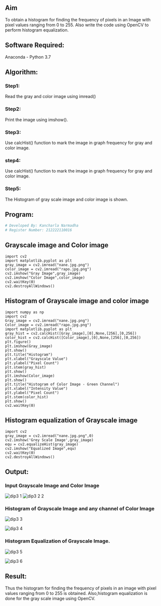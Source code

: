 
## Aim
To obtain a histogram for finding the frequency of pixels in an Image with pixel values ranging from 0 to 255. Also write the code using OpenCV to perform histogram equalization.

## Software Required:
Anaconda - Python 3.7

## Algorithm:
### Step1:
Read the gray and color image using imread()

### Step2:
Print the image using imshow().



### Step3:
Use calcHist() function to mark the image in graph frequency for gray and color image.

### step4:
Use calcHist() function to mark the image in graph frequency for gray and color image.

### Step5:
The Histogram of gray scale image and color image is shown.


## Program:
```python
# Developed By: Kancharla Narmadha
# Register Number: 212222110016
```
## Grayscale image and Color image
```
import cv2
import matplotlib.pyplot as plt
gray_image = cv2.imread("nane.jpg.png")
color_image = cv2.imread("rapo.jpg.png")
cv2.imshow("Gray Image",gray_image)
cv2.imshow("Color Image",color_image)
cv2.waitKey(0)
cv2.destroyAllWindows()
```
## Histogram of Grayscale image and color image
```
import numpy as np
import cv2
Gray_image = cv2.imread("nane.jpg.png")
Color_image = cv2.imread("rapo.jpg.png")
import matplotlib.pyplot as plt
gray_hist = cv2.calcHist([Gray_image],[0],None,[256],[0,256])
color_hist = cv2.calcHist([Color_image],[0],None,[256],[0,256])
plt.figure()
plt.imshow(Gray_image)
plt.show()
plt.title("Histogram")
plt.xlabel("Grayscale Value")
plt.ylabel("Pixel Count")
plt.stem(gray_hist)
plt.show()
plt.imshow(Color_image)
plt.show()
plt.title("Histogram of Color Image - Green Channel")
plt.xlabel("Intensity Value")
plt.ylabel("Pixel Count")
plt.stem(color_hist)
plt.show()
cv2.waitKey(0)
```
## Histogram equalization of Grayscale image
```
import cv2
gray_image = cv2.imread("nane.jpg.png",0)
cv2.imshow('Grey Scale Image',gray_image)
equ = cv2.equalizeHist(gray_image)
cv2.imshow("Equalized Image",equ)
cv2.waitKey(0)
cv2.destroyAllWindows()
```

## Output:
### Input Grayscale Image and Color Image

![dip3 1](https://github.com/kancharlaNarmadha/Histogram-of-an-images/assets/119559316/8b4ed710-f8f8-4d15-9665-b8197b4abb4d)
![dip3 2 2](https://github.com/kancharlaNarmadha/Histogram-of-an-images/assets/119559316/b8bb27d6-970c-49da-83ee-70aa8d00be49)

### Histogram of Grayscale Image and any channel of Color Image
![dip3 3](https://github.com/kancharlaNarmadha/Histogram-of-an-images/assets/119559316/e1d3eb28-b5e8-450d-9302-c853e1d751c7)

![dip3 4](https://github.com/kancharlaNarmadha/Histogram-of-an-images/assets/119559316/6fb9df06-59b6-4336-b311-f0d373bc25f2)


### Histogram Equalization of Grayscale Image.

![dip3 5](https://github.com/kancharlaNarmadha/Histogram-of-an-images/assets/119559316/cb38f1e6-0cb9-43f0-a2d2-06f4150bbc57)


![dip3 6](https://github.com/kancharlaNarmadha/Histogram-of-an-images/assets/119559316/63f27ac0-4153-4d65-87b5-1c2c01874175)


## Result: 
Thus the histogram for finding the frequency of pixels in an image with pixel values ranging from 0 to 255 is obtained. Also,histogram equalization is done for the gray scale image using OpenCV.
